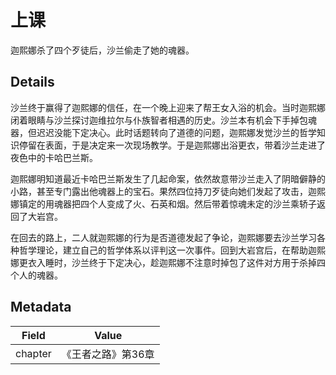 # 上课
迦熙娜杀了四个歹徒后，沙兰偷走了她的魂器。

## Details
沙兰终于赢得了迦熙娜的信任，在一个晚上迎来了帮王女入浴的机会。当时迦熙娜闭着眼睛与沙兰探讨迦维拉尔与仆族智者相遇的历史。沙兰本有机会下手掉包魂器，但迟迟没能下定决心。此时话题转向了道德的问题，迦熙娜发觉沙兰的哲学知识停留在表面，于是决定来一次现场教学。于是迦熙娜出浴更衣，带着沙兰走进了夜色中的卡哈巴兰斯。

迦熙娜明知道最近卡哈巴兰斯发生了几起命案，依然故意带沙兰走入了阴暗僻静的小路，甚至专门露出他魂器上的宝石。果然四位持刀歹徒向她们发起了攻击，迦熙娜镇定的用魂器把四个人变成了火、石英和烟。然后带着惊魂未定的沙兰乘轿子返回了大岩宫。

在回去的路上，二人就迦熙娜的行为是否道德发起了争论，迦熙娜要去沙兰学习各种哲学理论，建立自己的哲学体系以评判这一次事件。回到大岩宫后，在帮助迦熙娜更衣入睡时，沙兰终于下定决心，趁迦熙娜不注意时掉包了这件对方用于杀掉四个人的魂器。

## Metadata
| Field | Value |
| ----- | ----- |
| chapter | 《王者之路》第36章 |
